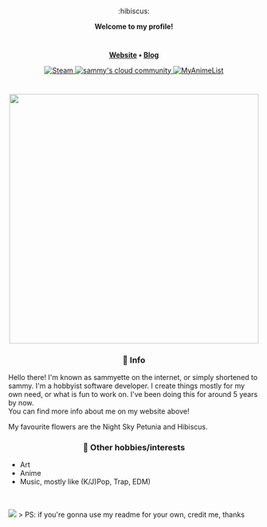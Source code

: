 ##
<div align="center">
  :hibiscus:
  <p align="center"><strong>Welcome to my profile!</strong></p>
  <h1></h1>
  <p><strong>
    <a href='https://sammy.is-a.dev'>Website</a> •
    <a href='https://sammy.is-a.dev/blog'>Blog</a>
  </strong></p>
  <a href="https://steamcommunity.com/id/sammyette">
    <img alt="Steam" src="https://img.shields.io/badge/steam%20-%23000000.svg?&style=for-the-badge&logo=steam&logoColor=white">
  </a>
  <a href="https://discord.gg/3PDdcQz">
    <img alt="sammy's cloud community" src="https://img.shields.io/badge/sammys%20cloud%20community-%237289DA.svg?&style=for-the-badge&logo=discord&logoColor=white">
  </a>
    <a href="https://myanimelist.net/profile/TorchedSammy">
    <img alt="MyAnimeList" src="https://img.shields.io/badge/MyAnimeList-%232e51a2.svg?&style=for-the-badge&logo=myanimelist&logoColor=white">
  </a>
  <h1></h1>
  <img src="https://64.media.tumblr.com/a71bc83661d3be8192c7d6cd62e2e966/tumblr_nrsh8x7Ztx1uyhxq0o1_500.gifv" width="500px">
</div>

<h3 align='center'>🌹 Info</h3>

Hello there! I'm known as sammyette on the internet, or simply shortened to sammy.
I'm a hobbyist software developer. I create things mostly for my own need, or what is fun to work on.
I've been doing this for around 5 years by now.  
You can find more info about me on my website above!
  
My favourite flowers are the Night Sky Petunia and Hibiscus.

<h3 align='center'>🐋 Other hobbies/interests</h3>

- Art
- Anime
- Music, mostly like (K/J)Pop, Trap, EDM)
## 
<br>
<img src='https://modeus.is-inside.me/OymdJcjf.jpg'>
> PS: if you're gonna use my readme for your own, credit me, thanks
